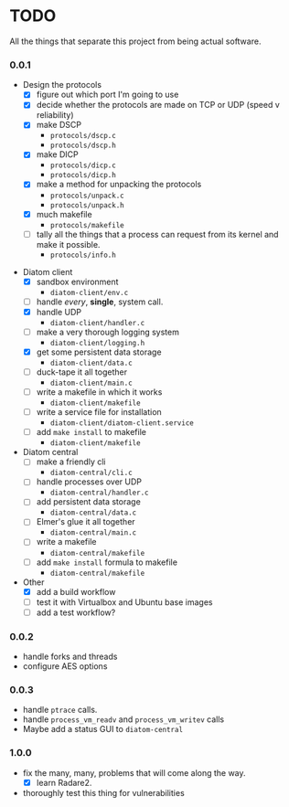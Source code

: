 # TODO

All the things that separate this project from being actual software.

### 0.0.1

 - Design the protocols
   - [x] figure out which port I'm going to use
   - [x] decide whether the protocols are made on TCP or UDP (speed v
      reliability)
   - [x] make DSCP
     - `protocols/dscp.c`
     - `protocols/dscp.h`
   - [x] make DICP
     - `protocols/dicp.c`
     - `protocols/dicp.h`
   - [x] make a method for unpacking the protocols
     - `protocols/unpack.c`
     - `protocols/unpack.h`
   - [x] much makefile
     - `protocols/makefile`
   - [ ] tally all the things that a process can request from its
      kernel and make it possible.
     - `protocols/info.h`
<!--
 - Design the logging system
   - [x] make logging functions
     - `logging/logging.c`
     - `logging/logging.h`
   - [x] add conventional time format to the logs
     - `logging/logging.c`
   - [x] add makefile
     - `logging/makefile`
-->
 - Diatom client
   - [x] sandbox environment
     - `diatom-client/env.c`
   - [ ] handle _every_, **single**, system call.
   - [x] handle UDP
     - `diatom-client/handler.c`
   - [ ] make a very thorough logging system
     - `diatom-client/logging.h`
   - [x] get some persistent data storage
     - `diatom-client/data.c`
   - [ ] duck-tape it all together
     - `diatom-client/main.c`
   - [ ] write a makefile in which it works
     - `diatom-client/makefile`
   - [ ] write a service file for installation
     - `diatom-client/diatom-client.service`
   - [ ] add `make install` to makefile
     - `diatom-client/makefile`
 - Diatom central
   - [ ] make a friendly cli
     - `diatom-central/cli.c`
   - [ ] handle processes over UDP
     - `diatom-central/handler.c`
   - [ ] add persistent data storage
     - `diatom-central/data.c`
   - [ ] Elmer's glue it all together
     - `diatom-central/main.c`
   - [ ] write a makefile
     - `diatom-central/makefile`
   - [ ] add `make install` formula to makefile
     - `diatom-central/makefile`
 - Other
   - [x] add a build workflow
   - [ ] test it with Virtualbox and Ubuntu base images
   - [ ] add a test workflow?

### 0.0.2

 - handle forks and threads
 - configure AES options

### 0.0.3

 - handle `ptrace` calls.
 - handle `process_vm_readv` and `process_vm_writev` calls
 - Maybe add a status GUI to `diatom-central`

### 1.0.0

 - fix the many, many, problems that will come along the way.
   - [x] learn Radare2.
 - thoroughly test this thing for vulnerabilities
